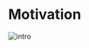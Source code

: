 # Motivation

![intro](https://raw.githubusercontent.com/shootermv/drivers-contacat-list/master/screen.png?raw=true)